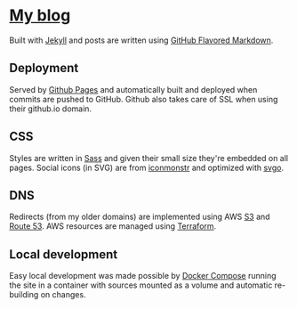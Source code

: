 # [My blog](https://csabapalfi.github.io)

Built with [Jekyll](http://jekyllrb.com/) and posts are written using [GitHub Flavored Markdown](https://help.github.com/articles/github-flavored-markdown/).

## Deployment

Served by [Github Pages](https://pages.github.com/) and automatically built and deployed when commits are pushed to GitHub. Github also takes care of SSL when using their github.io domain.

## CSS

Styles are written in [Sass](http://sass-lang.com/) and given their small size they're embedded on all pages. Social icons (in SVG) are from [iconmonstr](http://iconmonstr.com/) and optimized with [svgo](https://github.com/svg/svgo).

## DNS

Redirects (from my older domains) are implemented using AWS [S3](https://aws.amazon.com/s3/) and [Route 53](https://aws.amazon.com/route53/). AWS resources are managed using [Terraform](https://terraform.io/).

## Local development

Easy local development was made possible by [Docker Compose](https://docs.docker.com/compose/) running the site in a container with sources mounted as a volume and automatic re-building on changes.
